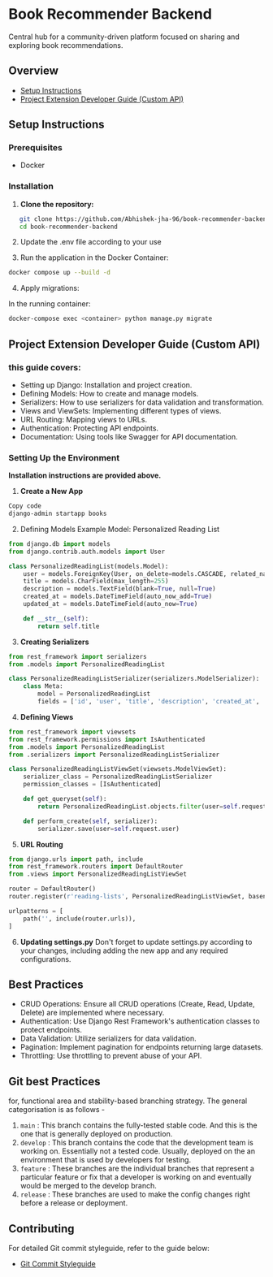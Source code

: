 # Book Recommender Backend
Central hub for a community-driven platform focused on sharing and exploring book recommendations.

## Overview
- [Setup Instructions](#setup-instructions)
- [Project Extension Developer Guide (Custom API)](#project-extension-developer-guide-custom-api)

## Setup Instructions

### Prerequisites
- Docker

### Installation

1. **Clone the repository:**
```bash
   git clone https://github.com/Abhishek-jha-96/book-recommender-backend.git
   cd book-recommender-backend
```
2. Update the .env file according to your use

3. Run the application in the Docker Container:

```bash
docker compose up --build -d
```
4. Apply migrations:

In the running container:

```bash
docker-compose exec <container> python manage.py migrate
```
## Project Extension Developer Guide (Custom API)
### this guide covers:
- Setting up Django: Installation and project creation.
- Defining Models: How to create and manage models.
- Serializers: How to use serializers for data validation and transformation.
- Views and ViewSets: Implementing different types of views.
- URL Routing: Mapping views to URLs.
- Authentication: Protecting API endpoints.
- Documentation: Using tools like Swagger for API documentation.

### Setting Up the Environment
**Installation instructions are provided above.**

1. **Create a New App**
```bash
Copy code
django-admin startapp books
```
2. Defining Models
    Example Model: Personalized Reading List
```python
from django.db import models
from django.contrib.auth.models import User

class PersonalizedReadingList(models.Model):
    user = models.ForeignKey(User, on_delete=models.CASCADE, related_name='reading_lists')
    title = models.CharField(max_length=255)
    description = models.TextField(blank=True, null=True)
    created_at = models.DateTimeField(auto_now_add=True)
    updated_at = models.DateTimeField(auto_now=True)

    def __str__(self):
        return self.title
```
3. **Creating Serializers**
```python
from rest_framework import serializers
from .models import PersonalizedReadingList

class PersonalizedReadingListSerializer(serializers.ModelSerializer):
    class Meta:
        model = PersonalizedReadingList
        fields = ['id', 'user', 'title', 'description', 'created_at', 'updated_at']
```
4. **Defining Views**
```python
from rest_framework import viewsets
from rest_framework.permissions import IsAuthenticated
from .models import PersonalizedReadingList
from .serializers import PersonalizedReadingListSerializer

class PersonalizedReadingListViewSet(viewsets.ModelViewSet):
    serializer_class = PersonalizedReadingListSerializer
    permission_classes = [IsAuthenticated]

    def get_queryset(self):
        return PersonalizedReadingList.objects.filter(user=self.request.user)

    def perform_create(self, serializer):
        serializer.save(user=self.request.user)
```
5. **URL Routing**
``` python
from django.urls import path, include
from rest_framework.routers import DefaultRouter
from .views import PersonalizedReadingListViewSet

router = DefaultRouter()
router.register(r'reading-lists', PersonalizedReadingListViewSet, basename='readinglist')

urlpatterns = [
    path('', include(router.urls)),
]
```

6. **Updating settings.py**
Don't forget to update settings.py according to your changes, including adding the new app and any required configurations.


## Best Practices
- CRUD Operations: Ensure all CRUD operations (Create, Read, Update, Delete) are implemented where necessary.
- Authentication: Use Django Rest Framework's authentication classes to protect endpoints.
- Data Validation: Utilize serializers for data validation.
- Pagination: Implement pagination for endpoints returning large datasets.
- Throttling: Use throttling to prevent abuse of your API.

## Git best Practices
for, functional area and stability-based branching strategy. The general categorisation is as follows -

1. `main` : This branch contains the fully-tested stable code. And this is the one that is generally deployed on production.
2. `develop` : This branch contains the code that the development team is working on. Essentially not a tested code. Usually, deployed on the an environment that is used by developers for testing.
3. `feature` : These branches are the individual branches that represent a particular feature or fix that a developer is working on and eventually would be merged to the develop branch.
4. `release` : These branches are used to make the config changes right before a release or deployment.

## Contributing

For detailed Git commit styleguide, refer to the guide below:

- [Git Commit Styleguide](https://udacity.github.io/git-styleguide/)
